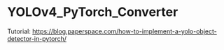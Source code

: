 # YOLOv4_PyTorch_Converter

Tutorial: https://blog.paperspace.com/how-to-implement-a-yolo-object-detector-in-pytorch/
